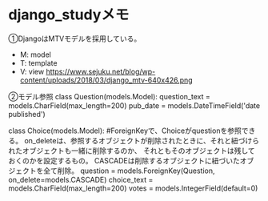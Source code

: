 # django_studyメモ
①DjangoはMTVモデルを採用している。
- M: model
- T: template
- V: view
https://www.sejuku.net/blog/wp-content/uploads/2018/03/django_mtv-640x426.png

②モデル参照
class Question(models.Model):
    question_text = models.CharField(max_length=200)
    pub_date = models.DateTimeField('date published')


class Choice(models.Model):
    #ForeignKeyで、Choiceがquestionを参照できる。
    on_deleteは、参照するオブジェクトが削除されたときに、それと紐づけられたオブジェクトも一緒に削除するのか、
    それともそのオブジェクトは残しておくのかを設定するもの。
    CASCADEは削除するオブジェクトに紐づいたオブジェクトを全て削除。
    question = models.ForeignKey(Question, on_delete=models.CASCADE)
    choice_text = models.CharField(max_length=200)
    votes = models.IntegerField(default=0)
